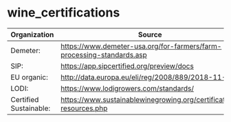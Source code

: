 # wine_certifications

|Organization|Source|
|------------|------|
|Demeter:| https://www.demeter-usa.org/for-farmers/farm-processing-standards.asp|
|SIP:| https://app.sipcertified.org/preview/docs|
|EU organic:| http://data.europa.eu/eli/reg/2008/889/2018-11-12|
|LODI:| https://www.lodigrowers.com/standards/|
|Certified Sustainable:| https://www.sustainablewinegrowing.org/certification-resources.php|
